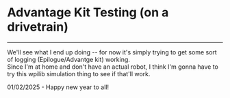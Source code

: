 # Advantage Kit Testing (on a drivetrain)

---

We'll see what I end up doing -- for now it's simply trying to get some sort of logging (Epilogue/Advantge kit) working.    
Since I'm at home and don't have an actual robot, I think I'm gonna have to try this wpilib simulation thing to see if that'll work.   

01/02/2025 - Happy new year to all!